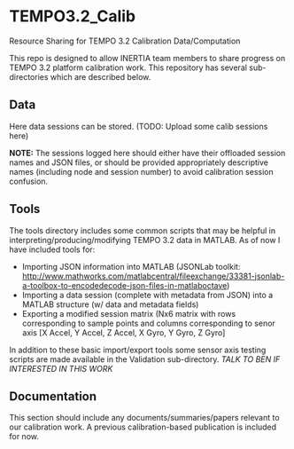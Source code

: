 TEMPO3.2_Calib
==============

Resource Sharing for TEMPO 3.2 Calibration Data/Computation

This repo is designed to allow INERTIA team members to share progress on TEMPO 3.2 platform calibration work. This repository has several sub-directories which are described below.

Data
-----
Here data sessions can be stored. (TODO: Upload some calib sessions here)

<B>NOTE:</B> The sessions logged here should either have their offloaded session names and JSON files, or should be provided appropriately descriptive names (including node and session number) to avoid calibration session confusion.

Tools
-----
The tools directory includes some common scripts that may be helpful in interpreting/producing/modifying TEMPO 3.2 data in MATLAB. As of now I have included tools for:
  - Importing JSON information into MATLAB (JSONLab toolkit: http://www.mathworks.com/matlabcentral/fileexchange/33381-jsonlab-a-toolbox-to-encodedecode-json-files-in-matlaboctave)
  - Importing a data session (complete with metadata from JSON) into a MATLAB structure (w/ data and metadata fields)
  - Exporting a modified session matrix (Nx6 matrix with rows corresponding to sample points and columns corresponding to senor axis [X Accel, Y Accel, Z Accel, X Gyro, Y Gyro, Z Gyro]

In addition to these basic import/export tools some sensor axis testing scripts are made available in the Validation sub-directory. <I>TALK TO BEN IF INTERESTED IN THIS WORK</I>

Documentation
-----
This section should include any documents/summaries/papers relevant to our calibration work. A previous calibration-based publication is included for now.
